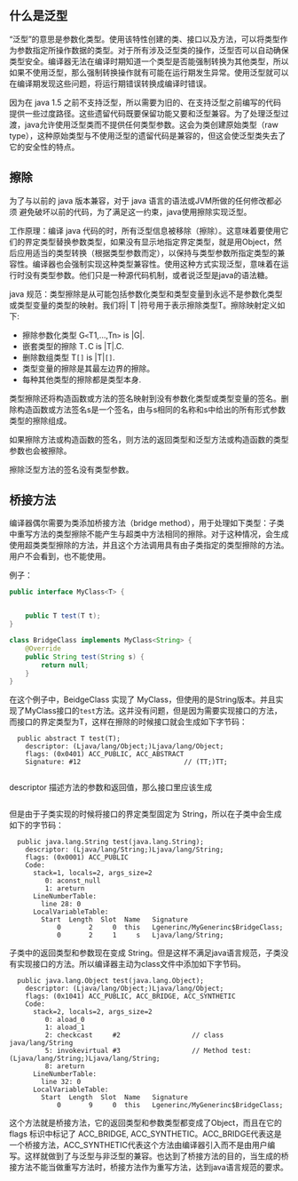 ## 什么是泛型

“泛型”的意思是参数化类型。使用该特性创建的类、接口以及方法，可以将类型作为参数指定所操作数据的类型。对于所有涉及泛型类的操作，泛型否可以自动确保类型安全。编译器无法在编译时期知道一个类型是否能强制转换为其他类型，所以如果不使用泛型，那么强制转换操作就有可能在运行期发生异常。使用泛型就可以在编译期发现这些问题，将运行期错误转换成编译时错误。

因为在 java 1.5 之前不支持泛型，所以需要为旧的、在支持泛型之前编写的代码提供一些过度路径。这些遗留代码既要保留功能又要和泛型兼容。为了处理泛型过渡，java允许使用泛型类而不提供任何类型参数。这会为类创建原始类型（raw type），这种原始类型与不使用泛型的遗留代码是兼容的，但这会使泛型类失去了它的安全性的特点。

## 擦除

为了与以前的 java 版本兼容，对于 java 语言的语法或JVM所做的任何修改都必须 避免破坏以前的代码，为了满足这一约束，java使用擦除实现泛型。

工作原理：编译 java 代码的时，所有泛型信息被移除（擦除）。这意味着要使用它们的界定类型替换参数类型，如果没有显示地指定界定类型，就是用Object，然后应用适当的类型转换（根据类型参数而定），以保持与类型参数所指定类型的兼容性。编译器也会强制实现这种类型兼容性。使用这种方式实现泛型，意味着在运行时没有类型参数。他们只是一种源代码机制，或者说泛型是java的语法糖。

java 规范：类型擦除是从可能包括参数化类型和类型变量到永远不是参数化类型或类型变量的类型的映射。我们将| T |符号用于表示擦除类型T。擦除映射定义如下:

- 擦除参数化类型 G`<`T1,...,Tn`>` is |G|.
- 嵌套类型的擦除 T`.`C is |T|.C.
- 删除数组类型 T`[]` is |T|`[]`.
- 类型变量的擦除是其最左边界的擦除。
- 每种其他类型的擦除都是类型本身.

类型擦除还将构造函数或方法的签名映射到没有参数化类型或类型变量的签名。删除构造函数或方法签名s是一个签名，由与s相同的名称和s中给出的所有形式参数类型的擦除组成。

如果擦除方法或构造函数的签名，则方法的返回类型和泛型方法或构造函数的类型参数也会被擦除。

擦除泛型方法的签名没有类型参数。

## 桥接方法

编译器偶尔需要为类添加桥接方法（bridge method），用于处理如下类型：子类中重写方法的类型擦除不能产生与超类中方法相同的擦除。对于这种情况，会生成使用超类类型擦除的方法，并且这个方法调用具有由子类指定的类型擦除的方法。用户不会看到，也不能使用。

例子：

```java
public interface MyClass<T> {


    public T test(T t);
}
```

```java
class BridgeClass implements MyClass<String> {
    @Override
    public String test(String s) {
        return null;
    }
}
```

在这个例子中，BeidgeClass 实现了 MyClass，但使用的是String版本。并且实现了MyClass接口的`test`方法。这并没有问题，但是因为需要实现接口的方法，而接口的界定类型为T，这样在擦除的时候接口就会生成如下字节码：

```
  public abstract T test(T);
    descriptor: (Ljava/lang/Object;)Ljava/lang/Object;
    flags: (0x0401) ACC_PUBLIC, ACC_ABSTRACT
    Signature: #12                          // (TT;)TT;


```

descriptor 描述方法的参数和返回值，那么接口里应该生成

```java

```

但是由于子类实现的时候将接口的界定类型固定为 String，所以在子类中会生成如下的字节码：

```
  public java.lang.String test(java.lang.String);
    descriptor: (Ljava/lang/String;)Ljava/lang/String;
    flags: (0x0001) ACC_PUBLIC
    Code:
      stack=1, locals=2, args_size=2
         0: aconst_null
         1: areturn
      LineNumberTable:
        line 28: 0
      LocalVariableTable:
        Start  Length  Slot  Name   Signature
            0       2     0  this   Lgenerinc/MyGenerinc$BridgeClass;
            0       2     1     s   Ljava/lang/String;

```

子类中的返回类型和参数现在变成 String。但是这样不满足java语言规范，子类没有实现接口的方法。所以编译器主动为class文件中添加如下字节码。

```
  public java.lang.Object test(java.lang.Object);
    descriptor: (Ljava/lang/Object;)Ljava/lang/Object;
    flags: (0x1041) ACC_PUBLIC, ACC_BRIDGE, ACC_SYNTHETIC
    Code:
      stack=2, locals=2, args_size=2
         0: aload_0
         1: aload_1
         2: checkcast     #2                  // class java/lang/String
         5: invokevirtual #3                  // Method test:(Ljava/lang/String;)Ljava/lang/String;
         8: areturn
      LineNumberTable:
        line 32: 0
      LocalVariableTable:
        Start  Length  Slot  Name   Signature
            0       9     0  this   Lgenerinc/MyGenerinc$BridgeClass;

```

这个方法就是桥接方法，它的返回类型和参数类型都变成了Object，而且在它的 flags 标识中标记了 ACC_BRIDGE, ACC_SYNTHETIC。ACC_BRIDGE代表这是一个桥接方法，ACC_SYNTHETIC代表这个方法由编译器引入而不是由用户编写。这样就做到了与泛型与非泛型的兼容。也达到了桥接方法的目的，当生成的桥接方法不能当做重写方法时，桥接方法作为重写方法，达到java语言规范的要求。